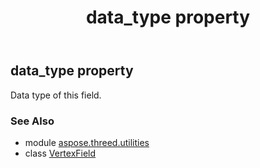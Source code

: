 ﻿---
title: data_type property
second_title: Aspose.3D for Python via .NET API References
description: 
type: docs
weight: 50
url: /python-net/aspose.threed.utilities/vertexfield/data_type/
is_root: false
---

## data_type property


Data type of this field.

### See Also
* module [aspose.threed.utilities](../../)
* class [VertexField](/3d/python-net/aspose.threed.utilities/vertexfield)
